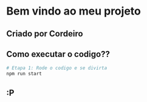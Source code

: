 # Bem vindo ao meu projeto

## Criado por Cordeiro

## Como executar o codigo??

```sh
# Etapa 1: Rode o codigo e se divirta
npm run start

```

## :P
